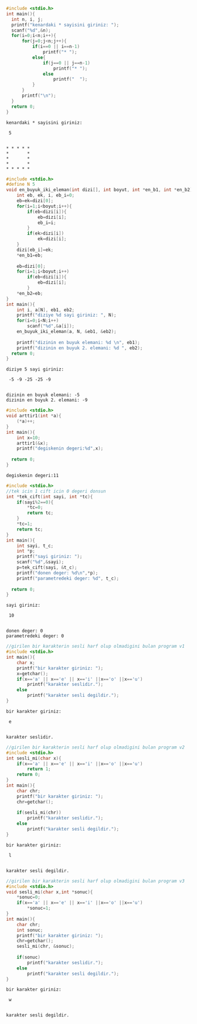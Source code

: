 ```C
#include <stdio.h>
int main(){
  int n, i, j;
  printf("kenardaki * sayisini giriniz: ");
  scanf("%d",&n);
  for(i=0;i<n;i++){
      for(j=0;j<n;j++){
          if(i==0 || i==n-1)
              printf("* ");
          else{
              if(j==0 || j==n-1)
                  printf("* ");
              else
                  printf("  ");   
          }
      }
      printf("\n");
  } 
  return 0;
}
```

    kenardaki * sayisini giriniz: 

     5


    * * * * * 
    *       * 
    *       * 
    *       * 
    * * * * * 



```C
#include <stdio.h>
#define N 5
void en_buyuk_iki_eleman(int dizi[], int boyut, int *en_b1, int *en_b2){
    int eb, ek, i, eb_i=0;
    eb=ek=dizi[0];
    for(i=1;i<boyut;i++){
        if(eb<dizi[i]){
            eb=dizi[i];
            eb_i=i;
        }
        if(ek>dizi[i])
            ek=dizi[i];
    }
    dizi[eb_i]=ek;
    *en_b1=eb;
    
    eb=dizi[0];
    for(i=1;i<boyut;i++)
        if(eb<dizi[i]){
            eb=dizi[i];
        }
    *en_b2=eb;
}
int main(){
    int i, a[N], eb1, eb2;
    printf("diziye %d sayi giriniz: ", N);
    for(i=0;i<N;i++)
        scanf("%d",&a[i]);
    en_buyuk_iki_eleman(a, N, &eb1, &eb2);
    
    printf("dizinin en buyuk elemani: %d \n", eb1);
    printf("dizinin en buyuk 2. elemani: %d ", eb2);
  return 0;
}
```

    diziye 5 sayi giriniz: 

     -5 -9 -25 -25 -9


    dizinin en buyuk elemani: -5 
    dizinin en buyuk 2. elemani: -9 


```C
#include <stdio.h>
void arttir1(int *a){
    (*a)++;
}
int main(){
    int x=10;
    arttir1(&x);
    printf("degiskenin degeri:%d",x);
    
  return 0;
}
```

    degiskenin degeri:11


```C
#include <stdio.h>
//tek icin 1 cift icin 0 degeri donsun
int *tek_cift(int sayi, int *tc){
    if(sayi%2==0){
        *tc=0;
        return tc;
    }
    *tc=1;
    return tc; 
}
int main(){
    int sayi, t_c;
    int *p;
    printf("sayi giriniz: ");
    scanf("%d",&sayi);
    p=tek_cift(sayi, &t_c);
    printf("donen deger: %d\n",*p);
    printf("parametredeki deger: %d", t_c);
    
  return 0;
}
```

    sayi giriniz: 

     10


    donen deger: 0
    parametredeki deger: 0


```C
//girilen bir karakterin sesli harf olup olmadigini bulan program v1
#include <stdio.h>
int main(){
    char x;
    printf("bir karakter giriniz: ");
    x=getchar();
    if(x=='a' || x=='e' || x=='i' ||x=='o' ||x=='u')
        printf("karakter seslidir.");
    else
        printf("karakter sesli degildir.");  
}
```

    bir karakter giriniz: 

     e


    karakter seslidir.


```C
//girilen bir karakterin sesli harf olup olmadigini bulan program v2
#include <stdio.h>
int sesli_mi(char x){
    if(x=='a' || x=='e' || x=='i' ||x=='o' ||x=='u')
        return 1;
    return 0;
}
int main(){
    char chr;
    printf("bir karakter giriniz: ");
    chr=getchar();
    
    if(sesli_mi(chr))
        printf("karakter seslidir.");
    else
        printf("karakter sesli degildir.");  
}
```

    bir karakter giriniz: 

     l


    karakter sesli degildir.


```C
//girilen bir karakterin sesli harf olup olmadigini bulan program v3
#include <stdio.h>
void sesli_mi(char x,int *sonuc){
    *sonuc=0;
    if(x=='a' || x=='e' || x=='i' ||x=='o' ||x=='u')
        *sonuc=1;      
}
int main(){
    char chr;
    int sonuc;
    printf("bir karakter giriniz: ");
    chr=getchar();
    sesli_mi(chr, &sonuc);
    
    if(sonuc)
        printf("karakter seslidir.");
    else
        printf("karakter sesli degildir.");  
}
```

    bir karakter giriniz: 

     w


    karakter sesli degildir.
